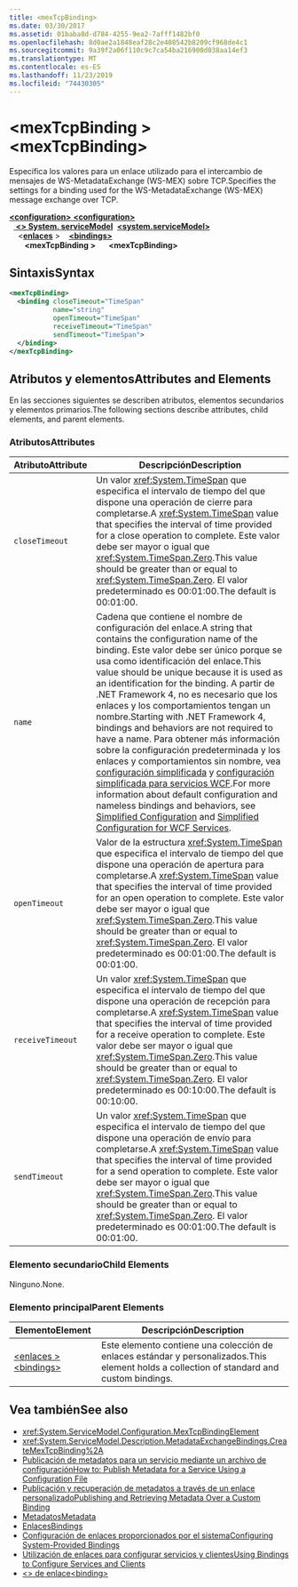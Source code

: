 ```yaml
---
title: <mexTcpBinding>
ms.date: 03/30/2017
ms.assetid: 01baba8d-d784-4255-9ea2-7afff1482bf0
ms.openlocfilehash: 8d0ae2a1848eaf28c2e408542b8209cf968de4c1
ms.sourcegitcommit: 9a39f2a06f110c9c7ca54ba216900d038aa14ef3
ms.translationtype: MT
ms.contentlocale: es-ES
ms.lasthandoff: 11/23/2019
ms.locfileid: "74430305"
---
```

# <a name="mextcpbinding"></a><span data-ttu-id="d56a8-101">\<mexTcpBinding ></span><span class="sxs-lookup"><span data-stu-id="d56a8-101">\<mexTcpBinding></span></span>
<span data-ttu-id="d56a8-102">Especifica los valores para un enlace utilizado para el intercambio de mensajes de WS-MetadataExchange (WS-MEX) sobre TCP.</span><span class="sxs-lookup"><span data-stu-id="d56a8-102">Specifies the settings for a binding used for the WS-MetadataExchange (WS-MEX) message exchange over TCP.</span></span>  
  
<span data-ttu-id="d56a8-103">[ **\<configuration>** ](../configuration-element.md)</span><span class="sxs-lookup"><span data-stu-id="d56a8-103">[**\<configuration>**](../configuration-element.md)</span></span>\
<span data-ttu-id="d56a8-104">&nbsp;&nbsp;[ **\<> System. serviceModel**](system-servicemodel.md)</span><span class="sxs-lookup"><span data-stu-id="d56a8-104">&nbsp;&nbsp;[**\<system.serviceModel>**](system-servicemodel.md)</span></span>\
<span data-ttu-id="d56a8-105">&nbsp;&nbsp;&nbsp;&nbsp;\<[**enlaces**](bindings.md) ></span><span class="sxs-lookup"><span data-stu-id="d56a8-105">&nbsp;&nbsp;&nbsp;&nbsp;[**\<bindings>**](bindings.md)</span></span>\
<span data-ttu-id="d56a8-106">&nbsp;&nbsp;&nbsp;&nbsp;&nbsp;&nbsp; **\<mexTcpBinding >**</span><span class="sxs-lookup"><span data-stu-id="d56a8-106">&nbsp;&nbsp;&nbsp;&nbsp;&nbsp;&nbsp;**\<mexTcpBinding>**</span></span>  
  
## <a name="syntax"></a><span data-ttu-id="d56a8-107">Sintaxis</span><span class="sxs-lookup"><span data-stu-id="d56a8-107">Syntax</span></span>  
  
```xml  
<mexTcpBinding>
  <binding closeTimeout="TimeSpan"
           name="string"
           openTimeout="TimeSpan"
           receiveTimeout="TimeSpan"
           sendTimeout="TimeSpan">
  </binding>
</mexTcpBinding>
```  
  
## <a name="attributes-and-elements"></a><span data-ttu-id="d56a8-108">Atributos y elementos</span><span class="sxs-lookup"><span data-stu-id="d56a8-108">Attributes and Elements</span></span>  
 <span data-ttu-id="d56a8-109">En las secciones siguientes se describen atributos, elementos secundarios y elementos primarios.</span><span class="sxs-lookup"><span data-stu-id="d56a8-109">The following sections describe attributes, child elements, and parent elements.</span></span>  
  
### <a name="attributes"></a><span data-ttu-id="d56a8-110">Atributos</span><span class="sxs-lookup"><span data-stu-id="d56a8-110">Attributes</span></span>  
  
|<span data-ttu-id="d56a8-111">Atributo</span><span class="sxs-lookup"><span data-stu-id="d56a8-111">Attribute</span></span>|<span data-ttu-id="d56a8-112">Descripción</span><span class="sxs-lookup"><span data-stu-id="d56a8-112">Description</span></span>|  
|---------------|-----------------|  
|`closeTimeout`|<span data-ttu-id="d56a8-113">Un valor <xref:System.TimeSpan> que especifica el intervalo de tiempo del que dispone una operación de cierre para completarse.</span><span class="sxs-lookup"><span data-stu-id="d56a8-113">A <xref:System.TimeSpan> value that specifies the interval of time provided for a close operation to complete.</span></span> <span data-ttu-id="d56a8-114">Este valor debe ser mayor o igual que <xref:System.TimeSpan.Zero>.</span><span class="sxs-lookup"><span data-stu-id="d56a8-114">This value should be greater than or equal to <xref:System.TimeSpan.Zero>.</span></span> <span data-ttu-id="d56a8-115">El valor predeterminado es 00:01:00.</span><span class="sxs-lookup"><span data-stu-id="d56a8-115">The default is 00:01:00.</span></span>|  
|`name`|<span data-ttu-id="d56a8-116">Cadena que contiene el nombre de configuración del enlace.</span><span class="sxs-lookup"><span data-stu-id="d56a8-116">A string that contains the configuration name of the binding.</span></span> <span data-ttu-id="d56a8-117">Este valor debe ser único porque se usa como identificación del enlace.</span><span class="sxs-lookup"><span data-stu-id="d56a8-117">This value should be unique because it is used as an identification for the binding.</span></span> <span data-ttu-id="d56a8-118">A partir de .NET Framework 4, no es necesario que los enlaces y los comportamientos tengan un nombre.</span><span class="sxs-lookup"><span data-stu-id="d56a8-118">Starting with .NET Framework 4, bindings and behaviors are not required to have a name.</span></span> <span data-ttu-id="d56a8-119">Para obtener más información sobre la configuración predeterminada y los enlaces y comportamientos sin nombre, vea [configuración simplificada](../../../wcf/simplified-configuration.md) y [configuración simplificada para servicios WCF](../../../wcf/samples/simplified-configuration-for-wcf-services.md).</span><span class="sxs-lookup"><span data-stu-id="d56a8-119">For more information about default configuration and nameless bindings and behaviors, see [Simplified Configuration](../../../wcf/simplified-configuration.md) and [Simplified Configuration for WCF Services](../../../wcf/samples/simplified-configuration-for-wcf-services.md).</span></span>|  
|`openTimeout`|<span data-ttu-id="d56a8-120">Valor de la estructura <xref:System.TimeSpan> que especifica el intervalo de tiempo del que dispone una operación de apertura para completarse.</span><span class="sxs-lookup"><span data-stu-id="d56a8-120">A <xref:System.TimeSpan> value that specifies the interval of time provided for an open operation to complete.</span></span> <span data-ttu-id="d56a8-121">Este valor debe ser mayor o igual que <xref:System.TimeSpan.Zero>.</span><span class="sxs-lookup"><span data-stu-id="d56a8-121">This value should be greater than or equal to <xref:System.TimeSpan.Zero>.</span></span> <span data-ttu-id="d56a8-122">El valor predeterminado es 00:01:00.</span><span class="sxs-lookup"><span data-stu-id="d56a8-122">The default is 00:01:00.</span></span>|  
|`receiveTimeout`|<span data-ttu-id="d56a8-123">Un valor <xref:System.TimeSpan> que especifica el intervalo de tiempo del que dispone una operación de recepción para completarse.</span><span class="sxs-lookup"><span data-stu-id="d56a8-123">A <xref:System.TimeSpan> value that specifies the interval of time provided for a receive operation to complete.</span></span> <span data-ttu-id="d56a8-124">Este valor debe ser mayor o igual que <xref:System.TimeSpan.Zero>.</span><span class="sxs-lookup"><span data-stu-id="d56a8-124">This value should be greater than or equal to <xref:System.TimeSpan.Zero>.</span></span> <span data-ttu-id="d56a8-125">El valor predeterminado es 00:10:00.</span><span class="sxs-lookup"><span data-stu-id="d56a8-125">The default is 00:10:00.</span></span>|  
|`sendTimeout`|<span data-ttu-id="d56a8-126">Un valor <xref:System.TimeSpan> que especifica el intervalo de tiempo del que dispone una operación de envío para completarse.</span><span class="sxs-lookup"><span data-stu-id="d56a8-126">A <xref:System.TimeSpan> value that specifies the interval of time provided for a send operation to complete.</span></span> <span data-ttu-id="d56a8-127">Este valor debe ser mayor o igual que <xref:System.TimeSpan.Zero>.</span><span class="sxs-lookup"><span data-stu-id="d56a8-127">This value should be greater than or equal to <xref:System.TimeSpan.Zero>.</span></span> <span data-ttu-id="d56a8-128">El valor predeterminado es 00:01:00.</span><span class="sxs-lookup"><span data-stu-id="d56a8-128">The default is 00:01:00.</span></span>|  
  
### <a name="child-elements"></a><span data-ttu-id="d56a8-129">Elemento secundario</span><span class="sxs-lookup"><span data-stu-id="d56a8-129">Child Elements</span></span>  
 <span data-ttu-id="d56a8-130">Ninguno.</span><span class="sxs-lookup"><span data-stu-id="d56a8-130">None.</span></span>  
  
### <a name="parent-elements"></a><span data-ttu-id="d56a8-131">Elemento principal</span><span class="sxs-lookup"><span data-stu-id="d56a8-131">Parent Elements</span></span>  
  
|<span data-ttu-id="d56a8-132">Elemento</span><span class="sxs-lookup"><span data-stu-id="d56a8-132">Element</span></span>|<span data-ttu-id="d56a8-133">Descripción</span><span class="sxs-lookup"><span data-stu-id="d56a8-133">Description</span></span>|  
|-------------|-----------------|  
|[<span data-ttu-id="d56a8-134">\<enlaces ></span><span class="sxs-lookup"><span data-stu-id="d56a8-134">\<bindings></span></span>](bindings.md)|<span data-ttu-id="d56a8-135">Este elemento contiene una colección de enlaces estándar y personalizados.</span><span class="sxs-lookup"><span data-stu-id="d56a8-135">This element holds a collection of standard and custom bindings.</span></span>|  
  
## <a name="see-also"></a><span data-ttu-id="d56a8-136">Vea también</span><span class="sxs-lookup"><span data-stu-id="d56a8-136">See also</span></span>

- <xref:System.ServiceModel.Configuration.MexTcpBindingElement>
- <xref:System.ServiceModel.Description.MetadataExchangeBindings.CreateMexTcpBinding%2A>
- [<span data-ttu-id="d56a8-137">Publicación de metadatos para un servicio mediante un archivo de configuración</span><span class="sxs-lookup"><span data-stu-id="d56a8-137">How to: Publish Metadata for a Service Using a Configuration File</span></span>](../../../wcf/feature-details/how-to-publish-metadata-for-a-service-using-a-configuration-file.md)
- [<span data-ttu-id="d56a8-138">Publicación y recuperación de metadatos a través de un enlace personalizado</span><span class="sxs-lookup"><span data-stu-id="d56a8-138">Publishing and Retrieving Metadata Over a Custom Binding</span></span>](../../../wcf/extending/publishing-and-retrieving-metadata-over-a-custom-binding.md)
- [<span data-ttu-id="d56a8-139">Metadatos</span><span class="sxs-lookup"><span data-stu-id="d56a8-139">Metadata</span></span>](../../../wcf/feature-details/metadata.md)
- [<span data-ttu-id="d56a8-140">Enlaces</span><span class="sxs-lookup"><span data-stu-id="d56a8-140">Bindings</span></span>](../../../wcf/bindings.md)
- [<span data-ttu-id="d56a8-141">Configuración de enlaces proporcionados por el sistema</span><span class="sxs-lookup"><span data-stu-id="d56a8-141">Configuring System-Provided Bindings</span></span>](../../../wcf/feature-details/configuring-system-provided-bindings.md)
- [<span data-ttu-id="d56a8-142">Utilización de enlaces para configurar servicios y clientes</span><span class="sxs-lookup"><span data-stu-id="d56a8-142">Using Bindings to Configure Services and Clients</span></span>](../../../wcf/using-bindings-to-configure-services-and-clients.md)
- [<span data-ttu-id="d56a8-143">\<> de enlace</span><span class="sxs-lookup"><span data-stu-id="d56a8-143">\<binding></span></span>](bindings.md)
